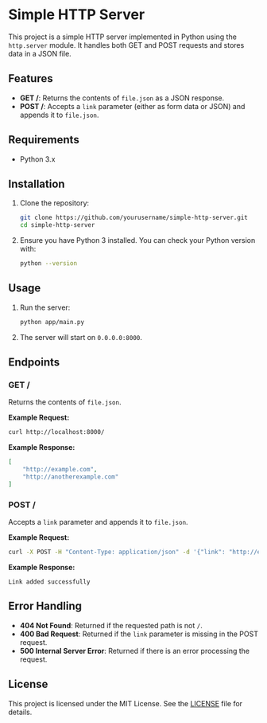 # Simple HTTP Server

This project is a simple HTTP server implemented in Python using the `http.server` module. It handles both GET and POST requests and stores data in a JSON file.

## Features

- **GET /**: Returns the contents of `file.json` as a JSON response.
- **POST /**: Accepts a `link` parameter (either as form data or JSON) and appends it to `file.json`.

## Requirements

- Python 3.x

## Installation

1. Clone the repository:
    ```sh
    git clone https://github.com/yourusername/simple-http-server.git
    cd simple-http-server
    ```

2. Ensure you have Python 3 installed. You can check your Python version with:
    ```sh
    python --version
    ```

## Usage

1. Run the server:
    ```sh
    python app/main.py
    ```

2. The server will start on `0.0.0.0:8000`.

## Endpoints

### GET /

Returns the contents of `file.json`.

**Example Request:**
```sh
curl http://localhost:8000/
```

**Example Response:**
```json
[
    "http://example.com",
    "http://anotherexample.com"
]
```

### POST /

Accepts a `link` parameter and appends it to `file.json`.

**Example Request:**
```sh
curl -X POST -H "Content-Type: application/json" -d '{"link": "http://example.com"}' http://localhost:8000/
```

**Example Response:**
```
Link added successfully
```

## Error Handling

- **404 Not Found**: Returned if the requested path is not `/`.
- **400 Bad Request**: Returned if the `link` parameter is missing in the POST request.
- **500 Internal Server Error**: Returned if there is an error processing the request.

## License

This project is licensed under the MIT License. See the [LICENSE](LICENSE) file for details.
